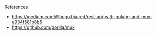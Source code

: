 

References
- https://medium.com/@hugo.bjarred/rest-api-with-golang-and-mux-e934f581b8b5
- https://github.com/gorilla/mux
